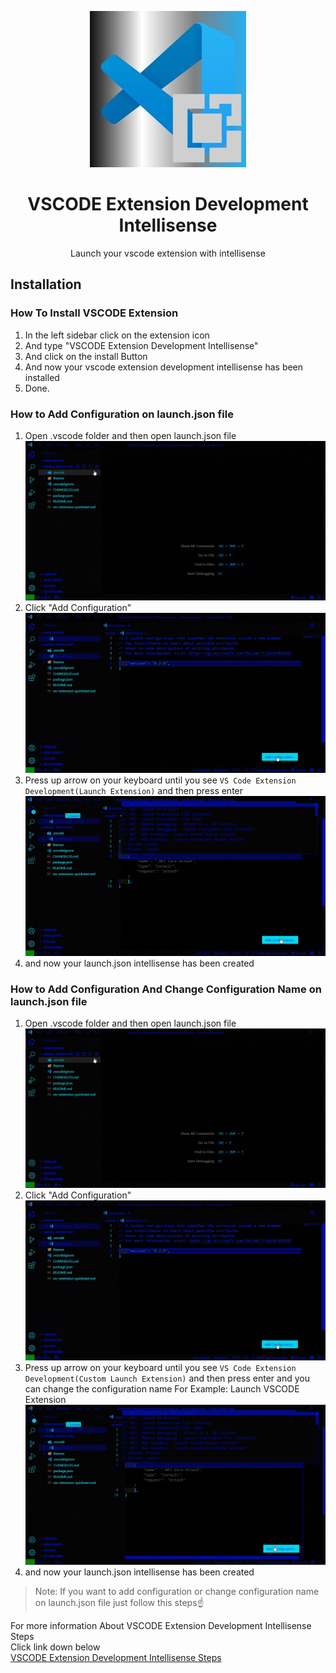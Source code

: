 <p align="center">
    <img src="https://raw.githubusercontent.com/amiralariska/vscode-extension-development-intellisense/refs/heads/vscode-extension-development-intellisense/icon/vscode-extension-development-intellisense-logo.jpg" alt="VSCODE Logo">
    <h1 align="center">VSCODE Extension Development Intellisense</h1>
    <p align="center">Launch your vscode extension with intellisense</p>
</p>

## Installation
### How To Install VSCODE Extension
1. In the left sidebar click on the extension icon
2. And type "VSCODE Extension Development Intellisense"
3. And click on the install Button
4. And now your vscode extension development intellisense has been installed
5. Done.

### How to Add Configuration on launch.json file
1. Open .vscode folder and then open launch.json file
[![VSCODE Intellisense Tutorial](https://raw.githubusercontent.com/amiralariska/vscode-extension-development-intellisense/refs/heads/vscode-extension-development-intellisense/vscode-extension-development-intellisense-tutorial/vscode-extension-development-intellisense-tutorial.gif)](https://raw.githubusercontent.com/amiralariska/vscode-extension-development-intellisense/refs/heads/vscode-extension-development-intellisense/vscode-extension-development-intellisense-tutorial/vscode-extension-development-intellisense-tutorial.gif)
2. Click "Add Configuration"
[![VSCODE Intellisense Tutorial 2](https://raw.githubusercontent.com/amiralariska/vscode-extension-development-intellisense/refs/heads/vscode-extension-development-intellisense/vscode-extension-development-intellisense-tutorial/vscode-extension-development-intellisense-tutorial-2.gif)](https://raw.githubusercontent.com/amiralariska/vscode-extension-development-intellisense/refs/heads/vscode-extension-development-intellisense/vscode-extension-development-intellisense-tutorial/vscode-extension-development-intellisense-tutorial-2.gif)
3. Press up arrow on your keyboard until you see `VS Code Extension Development(Launch Extension)` and then press enter
[![VSCODE Intellisense Tutorial 3](https://raw.githubusercontent.com/amiralariska/vscode-extension-development-intellisense/refs/heads/vscode-extension-development-intellisense/vscode-extension-development-intellisense-tutorial/vscode-extension-development-intellisense-tutorial-3.gif)](https://raw.githubusercontent.com/amiralariska/vscode-extension-development-intellisense/refs/heads/vscode-extension-development-intellisense/vscode-extension-development-intellisense-tutorial/vscode-extension-development-intellisense-tutorial-3.gif)
4. and now your launch.json intellisense has been created

### How to Add Configuration And Change Configuration Name on launch.json file
1. Open .vscode folder and then open launch.json file
[![VSCODE Intellisense Tutorial](https://raw.githubusercontent.com/amiralariska/vscode-extension-development-intellisense/refs/heads/vscode-extension-development-intellisense/vscode-extension-development-intellisense-tutorial/vscode-extension-development-intellisense-tutorial.gif)](https://raw.githubusercontent.com/amiralariska/vscode-extension-development-intellisense/refs/heads/vscode-extension-development-intellisense/vscode-extension-development-intellisense-tutorial/vscode-extension-development-intellisense-tutorial.gif)
2. Click "Add Configuration"
[![VSCODE Intellisense Tutorial 2](https://raw.githubusercontent.com/amiralariska/vscode-extension-development-intellisense/refs/heads/vscode-extension-development-intellisense/vscode-extension-development-intellisense-tutorial/vscode-extension-development-intellisense-tutorial-2.gif)](https://raw.githubusercontent.com/amiralariska/vscode-extension-development-intellisense/refs/heads/vscode-extension-development-intellisense/vscode-extension-development-intellisense-tutorial/vscode-extension-development-intellisense-tutorial-2.gif)
3. Press up arrow on your keyboard until you see `VS Code Extension Development(Custom Launch Extension)` and then press enter and you can change the configuration name For Example: Launch VSCODE Extension
[![VSCODE Intellisense Tutorial 3 - Change Configuration Name](https://raw.githubusercontent.com/amiralariska/vscode-extension-development-intellisense/refs/heads/vscode-extension-development-intellisense/vscode-extension-development-intellisense-tutorial/vscode-extension-development-intellisense-tutorial-4.gif)](https://raw.githubusercontent.com/amiralariska/vscode-extension-development-intellisense/refs/heads/vscode-extension-development-intellisense/vscode-extension-development-intellisense-tutorial/vscode-extension-development-intellisense-tutorial-4.gif)
4. and now your launch.json intellisense has been created
> Note: If you want to add configuration or change configuration name on launch.json file just follow this steps☝

For more information About VSCODE Extension Development Intellisense Steps<br>
Click link down below<br>
[VSCODE Extension Development Intellisense Steps](https://github.com/amiralariska/vscode-extension-development-intellisense/blob/vscode-extension-development-intellisense/vscode-extension-development-intellisense-tips.md)